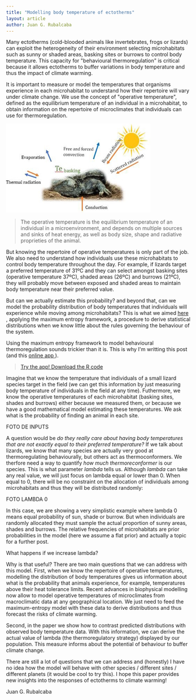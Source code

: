 ```yaml
---
title: "Modelling body temperature of ectotherms"
layout: article
author: Juan G. Rubalcaba
---
```


Many ectotherms (cold-blooded animals like invertebrates, frogs or lizards) can exploit the heterogeneity of their environment 
selecting microhabitats such as sunny or shaded areas, basking sites or burrows to control body temperature. This capacity for "behavioural thermoregulation" is critical because it allows ectotherms to buffer variations in body temperature and thus the impact of climate warming.

It is important to measure or model the temperatures that organisms experience in each microhabitat to understand how their repertoire will vary under climate change. We use the concept of "operative temperature", defined as the equilibrium temperature of an individual in a microhabitat, to obtain information on the repertoire of microclimates that individuals can use for thermoregulation. 

<img src="/images/posts/bodytemp.jpg">

>The operative temperature is the equilibrium temperature of an individual in a microenvironment, and depends on multiple sources and sinks of heat energy, as well as body size, shape and radiative proprieties of the animal.


But knowing the repertoire of operative temperatures is only part of the job. We also need to understand how individuals use these microhabitats to control body temperature throughout the day. For example, if lizards target a preferred temperature of 31ºC and they can select amongst basking sites (operative temperature 37ºC), shaded areas (26ºC) and burrows (21ºC), they will probably move between exposed and shaded areas to maintain body temperature near their preferred value. 

But can we actually estimate this probability? and beyond that, can we model the probability distribution of body temperatures that individuals will experience while moving among microhabitats? This is what we aimed <a href = "https://www.amnat.org/an/newpapers/MayRubalcaba.html" target="_blank"> here </a>, applying the maximum entropy framework, a procedure to derive statistical distributions when we know little about the rules governing the behaviour of the system. 

Using the maximum entropy framework to model behavioural thermoregulation sounds trickier than it is. This is why I'm writting this post (and this <a href = "https://jrubalcaba.shinyapps.io/jrubalcabagithub/" target="_blank"> online app </a>).

><a href = "https://jrubalcaba.shinyapps.io/jrubalcabagithub/" target="_blank"> Try the app! </a>
><a href = "https://jrubalcaba.shinyapps.io/jrubalcabagithub/" target="_blank"> Download the R code </a>

Imagine that we know the temperature that individuals of a small lizard species target in the field (we can get this information by just measuring body temperature of individuals in the field at any time). Futhermore, we know the operative temperatures of each microhabitat (basking sites, shades and burrows) either because we measured them, or because we have a good mathematical model estimating these temperatures. We ask what is the probability of finding an animal in each site.

FOTO DE INPUTS

A question would be *do they really care about having body temperatures that are not exactly equal to their preferred temperature?* If we talk about lizards, we know that many species are actually very good at thermoregulating behaviourally, but others act as thermoconformers. We therfore need a way to quantify *how much thermoreconformer* is our species. This is what parameter *lambda* tells us. Although *lambda* can take any real value, we will just focus on lambda equal or lower than 0. When equal to 0, there will be no constraint on the allocation of individuals among microhabitats and thus they will be distributed randomly:

FOTO LAMBDA 0

In this case, we are showing a very simplistic example where lambda 0 means equal probability of sun, shade or burrow. But when individuals are randomly allocated they must sample the actual proportion of sunny areas, shades and burrows. The relative frequencies of microhabitats are prior probabilities in the model (here we assume a flat prior) and actually a topic for a further post. 

What happens if we increase lambda? 

Why is that useful? There are two main questions that we can address with this model. First, when we know the repertoire of operative temperatures, modelling the distribution of body temperatures gives us information about what is the probability that animals experience, for example, temperatures above their heat tolerance limits. Recent advances in biophysical modelling now allow to model operative temperatures of microclimates from macroclimatic data at any geographical location. We just need to feed the maximum-entropy model with these data to derive distributions and thus forecast the risks of climate warming.

Second, in the paper we show how to contrast predicted distributions with observed body temperature data. With this information, we can derive the actual value of lambda (the thermoregulatory strategy) displayed by our population. This measure informs about the potential of behaviour to buffer climate change. 

There are still a lot of questions that we can address and (honestly) I have no idea how the model will behave with other species / different sites / different planets (it would be cool to try this). I hope this paper provides new insights into the responses of ectotherms to climate warming!

Juan G. Rubalcaba

